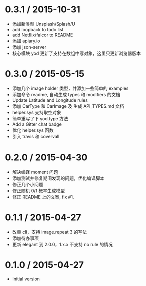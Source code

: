 
0.3.1 / 2015-10-31
==================

  * 添加新类型 Unsplash/Splash/U
  * add loopback to todo list
  * add Netflix/falcor to README
  * 添加 apiary.io
  * 添加 json-server
  * 核心模块 yod 更新了支持在数组中写对象，这里只更新浏览器版本

0.3.0 / 2015-05-15
==================

  * 添加几个 image holder 类型，并添加一些简单的 examples
  * 添加命令 readme, 自动生成 types 和 modifiers 的文档
  * Update Latitude and Longitude rules
  * 添加 CarType 和 CarImage 及 生成 API_TYPES.md 文档
  * helper.sys 支持取空对象
  * 简单重写了下 yod.type 方法
  * Add a Gitter chat badge
  * 优化 helper.sys 函数
  * 引入 travis 和 covervall

0.2.0 / 2015-04-30
==================

  * 解决编译 moment 问题
  * 添加测试并修复期间发现的问题，优化编译脚本
  * 修正几个小问题
  * 修正随机 0/1 概率生成模型
  * 修正 README 上的文案, fix #1.

0.1.1 / 2015-04-27
==================

  * 改善 cli，支持 image.repeat 3 的写法
  * 添加待办事项
  * 更新 elegant 到 2.0.0，1.x.x 不支持 no rule 的情况


0.1.0 / 2015-04-27
==================

  *  Initial version
